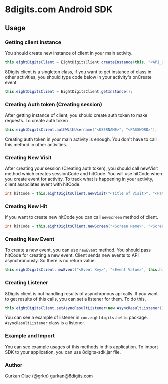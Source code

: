 # 8digits.com Android SDK

## Usage

### Getting client instance
You should create new instance of client in your main activity.

```java
this.eightDigitsClient = EightDigitsClient.createInstance(this, "<API_URL>", "<TRACKING_URL>");
```

8Digits client is a singleton class, if you want to get instance of class in other activities, you should type code below in your activity's onCreate event.

```java
this.eightDigitsClient = EightDigitsClient.getInstance();
```

### Creating Auth token (Creating session)
After getting instance of client, you should create auth token to make requests. To create auth token

```java
this.eightDigitsClient.authWithUsername("<USERNAME>", "<PASSWORD>");
```

Creating auth token in your main activity is enough. You don't have to call this method in other activities.

### Creating New Visit
After creating your session (Creating auth token), you should call newVisit method which creates sessionCode and hitCode. You will use hitCode when you create event for activity. To track what is happening in your activity, client associates event with hitCode.

```java
int hitCode = this.eightDigitsClient.newVisit("<Title of Visit>", "<Path>");
```

### Creating New Hit
If you want to create new hitCode you can call ```newScreen``` method of client.

```java
int hitCode = this.eightDigitsClient.newScreen("<Screen Name>", "<Screen Path>");
```

### Creating New Event
To create a new event, you can use ```newEvent``` method. You should pass hitCode for creating a new event. Client sends new events to
API asynchronously. So there is no return value.

```java
this.eightDigitsClient.newEvent("<Event Key>", "<Event Value>", this.hitCode);
```

### Creating Listener
8Digits client is not handling results of asynchronous api calls. If you want to get results of this calls, you can set a listener for them. To do this,
```java
this.eightDigitsClient.setAsyncResultListener(new AsyncResultListener());
```
You can see a example of listener in ```com.eightdigits.hello``` package. ```AsyncResultListener``` class is a listener.


### Example and Import

You can see example usages of this methods in this application. To import SDK to your application, you can use 8digits-sdk.jar file.

### Author

Gurkan Oluc (@grkn) <gurkan@8digits.com>






